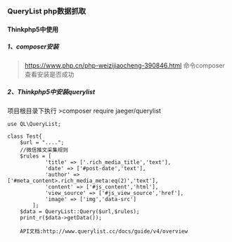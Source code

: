 ### QueryList php数据抓取
#### Thinkphp5中使用
##### 1、composer安装
>https://www.php.cn/php-weizijiaocheng-390846.html
命令composer查看安装是否成功
##### 2、Thinkphp5中安装querylist
项目根目录下执行 >composer require jaeger/querylist
```
use QL\QueryList;

class Test{
	$url = "....";
	//微信推文采集规则
	$rules = [
            'title' => ['.rich_media_title','text'],
            'date' => ['#post-date','text'],
            'author' => ['#meta_content>.rich_media_meta:eq(2)','text'],
            'content' => ['#js_content','html'],
            'view_source' => ['#js_view_source','href'],
            'image' => ['img','data-src']
        ];
	$data = QueryList::Query($url,$rules);
	print_r($data->getData());

	API文档:http://www.querylist.cc/docs/guide/v4/overview

```


